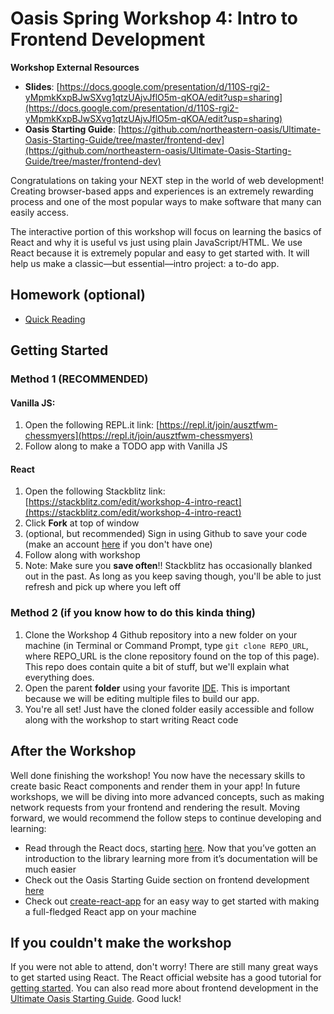 # Oasis Spring Workshop 4: Intro to Frontend Development

**Workshop External Resources**

  *  **Slides**: [https://docs.google.com/presentation/d/110S-rgi2-yMpmkKxpBJwSXvg1qtzUAjvJflO5m-qKOA/edit?usp=sharing](https://docs.google.com/presentation/d/110S-rgi2-yMpmkKxpBJwSXvg1qtzUAjvJflO5m-qKOA/edit?usp=sharing)
  * **Oasis Starting Guide**: [https://github.com/northeastern-oasis/Ultimate-Oasis-Starting-Guide/tree/master/frontend-dev](https://github.com/northeastern-oasis/Ultimate-Oasis-Starting-Guide/tree/master/frontend-dev)

Congratulations on taking your NEXT step in the world of web development! Creating browser-based apps and experiences is an extremely rewarding process and one of the most popular ways to make software that many can easily access.

The interactive portion of this workshop will focus on learning the basics of React and why it is useful vs just using plain JavaScript/HTML. We use React because it is extremely popular and easy to get started with. It will help us make a classic—but essential—intro project: a to-do app.

## Homework (optional)

- [Quick Reading](https://www.pluralsight.com/blog/film-games/whats-difference-front-end-back-end)

## Getting Started

### Method 1 (RECOMMENDED)

#### Vanilla JS:

1. Open the following REPL.it link:
[https://repl.it/join/ausztfwm-chessmyers](https://repl.it/join/ausztfwm-chessmyers)
2. Follow along to make a TODO app with Vanilla JS

#### React

1. Open the following Stackblitz link: [https://stackblitz.com/edit/workshop-4-intro-react](https://stackblitz.com/edit/workshop-4-intro-react)
2. Click **Fork** at top of window
3. (optional, but recommended) Sign in using Github to save your code (make an account [here](https://github.com/join) if you don't have one)
4. Follow along with workshop
5. Note: Make sure you **save often**!! Stackblitz has occasionally blanked out in the past. As long as you keep saving though, you'll be able to just refresh and pick up where you left off

### Method 2 (if you know how to do this kinda thing)

1. Clone the Workshop 4 Github repository into a new folder on your machine (in Terminal or Command Prompt, type `git clone REPO_URL`, where REPO_URL is the clone repository found on the top of this page). This repo does contain quite a bit of stuff, but we'll explain what everything does.
2. Open the parent **folder** using your favorite [IDE](https://github.com/northeastern-oasis/Ultimate-Oasis-Starting-Guide/tree/master/IDEs). This is important because we will be editing multiple files to build our app.
3. You're all set! Just have the cloned folder easily accessible and follow along with the workshop to start writing React code


## After the Workshop

Well done finishing the workshop! You now have the necessary skills to create basic React components and render them in your app! In future workshops, we will be diving into more advanced concepts, such as making network requests from your frontend and rendering the result. Moving forward, we would recommend the follow steps to continue developing and learning:

  *   Read through the React docs, starting [here](https://reactjs.org/docs/hello-world.html). Now that you’ve gotten an introduction to the library learning more from it’s documentation will be much easier
  *   Check out the Oasis Starting Guide section on frontend development [here](https://github.com/northeastern-oasis/Ultimate-Oasis-Starting-Guide/tree/master/frontend-dev)
  *   Check out [create-react-app](https://create-react-app.dev/docs/getting-started/) for an easy way to get started with making a full-fledged React app on your machine

## If you couldn't make the workshop

If you were not able to attend, don't worry! There are still many great ways to get started using React. The React official website has a good tutorial for [getting started](https://reactjs.org/). You can also read more about frontend development in the [Ultimate Oasis Starting Guide](https://github.com/northeastern-oasis/Ultimate-Oasis-Starting-Guide/tree/master/frontend-dev). Good luck!